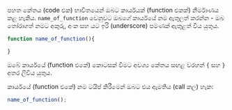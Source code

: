 පහත කේතය (code එක) භාවිතයෙන් ඔබට කාර්යයක් (function එකක්) නිර්මාණය කළ හැකිය. `name_of_function` වෙනුවට ඔබගේ කාර්යයේ නම ඇතුලත් කරන්න - ඔබ තෝරාගත් නමට අකුරු, අංක සහ යට ඉරි (underscore) පමණක් ඇතුළත් විය යුතුය.

```javascript
function name_of_function(){

}
```

ඔබේ කාර්යයේ (function එකේ) කොටසක් වීමට අවශ්‍ය කේතය සඟළ වරහන් `{` සහ `}` අතර ලිවිය යුතුය.

කාර්යයේ (function එකේ) නම ටයිප් කිරීමෙන් ඔබට එය ඇමතිය (call කල) හැක:

```javascript
name_of_function();
```